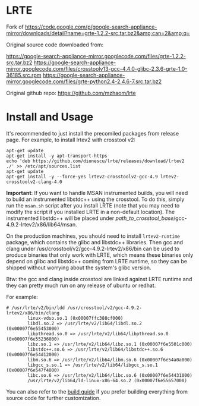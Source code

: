 LRTE
====

Fork of https://code.google.com/p/google-search-appliance-mirror/downloads/detail?name=grte-1.2.2-src.tar.bz2&amp;can=2&amp;q=

Original source code downloaded from:

https://google-search-appliance-mirror.googlecode.com/files/grte-1.2.2-src.tar.bz2
https://google-search-appliance-mirror.googlecode.com/files/crosstoolv13-gcc-4.4.0-glibc-2.3.6-grte-1.0-36185.src.rpm
https://google-search-appliance-mirror.googlecode.com/files/grte-python2.4-2.4.6-7.src.tar.bz2

Original github repo: https://github.com/mzhaom/lrte

Install and Usage
=================

It's recommended to just install the precomiled packages from release
page. For example, to install lrtev2 with crosstool v2:

```
apt-get update
apt-get install -y apt-transport-https
echo 'deb https://github.com/dionescu/lrte/releases/download/lrtev2 ./' >> /etc/apt/sources.list
apt-get update
apt-get install -y --force-yes lrtev2-crosstoolv2-gcc-4.9 lrtev2-crosstoolv2-clang-4.0
```

__Important__: If you want to handle MSAN instrumented builds, you will
need to build an instrumented libstdc++ using the crosstool. To do
this, simply run the ```msan.sh``` script after you install LRTE
(note that you may need to modify the script if you installed LRTE
in a non-default location). The instrumented libstdc++ will be placed
under _path_to_crosstool_base_/gcc-4.9.2-lrtev2/x86/lib64/msan.

On the production machines, you should need to install ```lrtev2-runtime```
package, which contains the glibc and libstdc++ libraries. Then gcc and
clang under /usr/crosstool/v2/gcc-4.9.2-lrtev2/x86/bin can be used to
produce binaries that only work with LRTE, which means these binaries
only depend on glibc and libstdc++ coming from LRTE runtime, so they
can be shipped without worrying about the system's glibc version.

Btw: the gcc and clang inside crosstool are linked against LRTE runtime
and they can pretty much run on any release of ubuntu or redhat.

For example:

```
# /usr/lrte/v2/bin/ldd /usr/crosstool/v2/gcc-4.9.2-lrtev2/x86/bin/clang
        linux-vdso.so.1 (0x00007ffc388cf000)
        libdl.so.2 => /usr/lrte/v2/lib64/libdl.so.2 (0x00007f6e55453000)
        libpthread.so.0 => /usr/lrte/v2/lib64/libpthread.so.0 (0x00007f6e55236000)
        libz.so.1 => /usr/lrte/v2/lib64/libz.so.1 (0x00007f6e5501c000)
        libstdc++.so.6 => /usr/lrte/v2/lib64/libstdc++.so.6 (0x00007f6e54d12000)
        libm.so.6 => /usr/lrte/v2/lib64/libm.so.6 (0x00007f6e54a0a000)
        libgcc_s.so.1 => /usr/lrte/v2/lib64/libgcc_s.so.1 (0x00007f6e547f4000)
        libc.so.6 => /usr/lrte/v2/lib64/libc.so.6 (0x00007f6e54431000)
        /usr/lrte/v2/lib64/ld-linux-x86-64.so.2 (0x00007f6e55657000)
```

You can also refer to the [build
guide](https://github.com/dionescu/lrte/wiki) if you prefer
building everything from source code for further customization.
